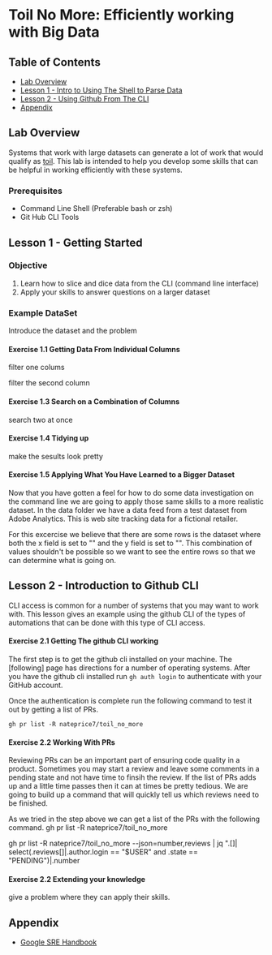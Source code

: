 # Toil No More: Efficiently working with Big Data

## Table of Contents

* [Lab Overview](#lab-overview)
* [Lesson 1 - Intro to Using The Shell to Parse Data](#lesson-1---getting-started)
* [Lesson 2 - Using Github From The CLI](#lesson-2---introduction-to-github-cli)
* [Appendix](#appendix)

## Lab Overview
Systems that work with large datasets can generate a lot of work that would qualify as [toil](https://sre.google/sre-book/eliminating-toil/).
This lab is intended to help you develop some skills that can be helpful in working efficiently with these systems.

### Prerequisites
* Command Line Shell (Preferable bash or zsh)
* Git Hub CLI Tools

## Lesson 1 - Getting Started

### Objective

1. Learn how to slice and dice data from the CLI (command line interface)
2. Apply your skills to answer questions on a larger dataset

### Example DataSet
Introduce the dataset and the problem

#### Exercise 1.1 Getting Data From Individual Columns
filter one colums

filter the second column

#### Exercise 1.3 Search on a Combination of Columns
search two at once

#### Exercise 1.4 Tidying up
make the sesults look pretty

#### Exercise 1.5 Applying What You Have Learned to a Bigger Dataset
Now that you have gotten a feel for how to do some data investigation on the command line we are going to apply those same skills to a more realistic dataset. In the data folder we have a data feed from a test dataset from Adobe Analytics. This is web site tracking data for a fictional retailer.

For this excercise we believe that there are some rows is the dataset where both the x field is set to "" and the y field is set to "". This combination of values shouldn't be possible so we want to see the entire rows so that we can determine what is going on.  

## Lesson 2 - Introduction to Github CLI

CLI access is common for a number of systems that you may want to work with.
This lesson gives an example using the github CLI of the types of automations that can
be done with this type of CLI access.

#### Exercise 2.1 Getting The github CLI working

The first step is to get the github cli installed on your machine. The [following] page has directions for a number of operating systems. 
After you have the github cli installed run `gh auth login` to authenticate with your GitHub account.

Once the authentication is complete run the following command to test it out by getting a list of PRs. 

`gh pr list -R nateprice7/toil_no_more`

#### Exercise 2.2 Working With PRs
Reviewing PRs can be an important part of ensuring code quality in a product. Sometimes you may start a review and leave some comments in a pending state and not have time to finsih the review. If the list of PRs adds up and a little time passes then it can at times be pretty tedious. We are going to build up a command that will quickly tell us which reviews need to be finished.

As we tried in the step above we can get a list of the PRs with the following command.
gh pr list -R nateprice7/toil_no_more


gh pr list -R nateprice7/toil_no_more --json=number,reviews | jq ".[]| select(.reviews[]|.author.login == \"$USER\" and .state == \"PENDING\")|.number

#### Exercise 2.2 Extending your knowledge
give a problem where they can apply their skills.

## Appendix
* [Google SRE Handbook](https://sre.google/sre-book/eliminating-toil/)
